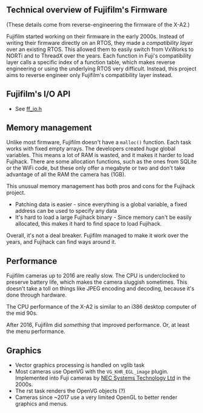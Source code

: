 ## Technical overview of Fujifilm's Firmware
(These details come from reverse-engineering the firmware of the X-A2.)

Fujifilm started working on their firmware in the early 2000s. Instead of writing their firmware directly on an RTOS,
they made a *compatibility layer* over an existing RTOS. This allowed them to easily switch from VxWorks to NORTi and
to ThreadX over the years. Each function in Fuji's compatibility layer calls a specific index of a function table, which
makes reverse engineering or using the underlying RTOS very difficult. Instead, this project aims to reverse engineer only
Fujifilm's compatibility layer instead.

## Fujifilm's I/O API
- See [ff_io.h](https://github.com/fujihack/fujihack/blob/master/src/ff_io.h)

## Memory management
Unlike most firmware, Fujifilm doesn't have a `malloc()` function. Each task works with fixed empty arrays. The developers
created *huge* global variables. This means a lot of RAM is wasted, and it makes it harder to load Fujihack. There are some allocation functions,
such as the ones from SQLite or the WiFi code, but these only offer a megabyte or two and don't take advantage of all the RAM the camera has (1GB).

This unusual memory management has both pros and cons for the Fujihack project.
- Patching data is easier - since everything is a global variable, a fixed address can be used to specify any data
- It's hard to load a large Fujihack binary - Since memory can't be easily allocated, this makes it hard to find space to load Fujihack.

Overall, it's not a deal breaker. Fujifilm managed to make it work over the years, and Fujihack can find ways around it.

## Performance
Fujifilm cameras up to 2016 are really slow. The CPU is underclocked to preserve battery life, which makes the camera sluggish sometimes. This doesn't
take a toll on things like JPEG encoding and decoding, because it's done through hardware.

The CPU performance of the X-A2 is similar to an i386 desktop computer of the mid 90s.

After 2016, Fujifilm did *something* that improved performance. Or, at least the menu performance.

## Graphics
- Vector graphics processing is handled on vglib task
- Most cameras use OpenVG with the `VG_KHR_EGL_image` plugin. Implemented into Fuji cameras by [NEC Systems Technology Ltd](https://www.nec.com/) in the 2000s.
- The rst task renders the OpenVG objects (?)
- Cameras since ~2017 use a very limited OpenGL to better render graphics and menus.
